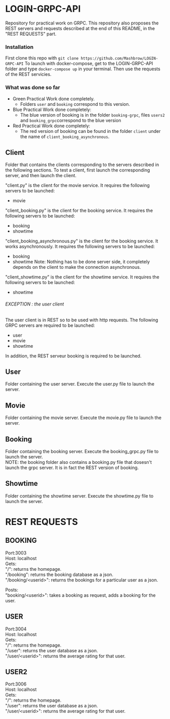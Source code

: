 # LOGIN-GRPC-API
Repository for practical work on GRPC.
This repository also proposes the REST servers and requests described at the end of this README, in the "REST REQUESTS" part.

### Installation

First clone this repo with `git clone https://github.com/Mashbrow/LOGIN-GRPC-API`
To launch with docker-compose, get to the LOGIN-GRPC-API folder and type `docker-compose up` in your terminal. Then use the requests of the REST servicies.

### What was done so far

  - Green Practical Work done completely.
    - Folders `user` and `booking` correspond to this version.
  - Blue Practical Work done completely:
    - The blue version of booking is in the folder `booking-grpc`, files `users2` and `booking_grpc`correspond to the blue version
  - Red Practical Work done completely:
    - The red version of booking can be found in the folder `client` under the name of `client_booking_asynchronous`.

## Client
Folder that contains the clients corresponding to the servers described in the following sections.
To test a client, first launch the corresponding server, and then launch the client.

"client.py" is the client for the movie service. It requires the following servers to be launched:  
- movie

"client_booking.py" is the client for the booking service. It requires the following servers to be launched:  
- booking  
- showtime  

"client_booking_asynchronous.py" is the client for the booking service. It works asynchronously. It requires the following servers to be launched:
- booking  
- showtime
Note: Nothing has to be done server side, it completely depends on the client to make the connection asynchronous.

"client_showtime.py" is the client for the showtime service. It requires the following servers to be launched:  
- showtime  

###### EXCEPTION : the user client
The user client is in REST so to be used with http requests. The following GRPC servers are required to be launched:  
- user  
- movie
- showtime
  
In addition, the REST serveur booking is required to be launched.     

## User
Folder containing the user server. Execute the user.py file to launch the server.

## Movie
Folder containing the movie server. Execute the movie.py file to launch the server.

## Booking
Folder containing the booking server. Execute the booking_grpc.py file to launch the server.  
NOTE: the booking folder also contains a booking.py file that dosesn't launch the grpc server. It is in fact the REST version of booking.

## Showtime
Folder containing the showtime server. Execute the showtime.py file to launch the server.


# REST REQUESTS
## BOOKING

Port:3003  
Host: localhost  
Gets:   
"/": returns the homepage.  
"/booking": returns the booking database as a json.  
"/booking/&lt;userid&gt;": returns the bookings for a particular user as a json.  

Posts:  
"booking/&lt;userid&gt;": takes a booking as request, adds a booking for the user.  


## USER
Port:3004  
Host: localhost  
Gets:   
"/": returns the homepage.  
"/user": returns the user database as a json.  
"/user/&lt;userid&gt;": returns the average rating for that user.

## USER2
Port:3006  
Host: localhost  
Gets:   
"/": returns the homepage.  
"/user": returns the user database as a json.  
"/user/&lt;userid&gt;": returns the average rating for that user.
